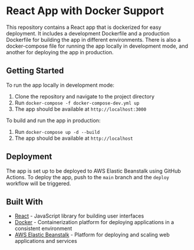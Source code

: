 # React App with Docker Support

This repository contains a React app that is dockerized for easy deployment. It includes a development Dockerfile and a production Dockerfile for building the app in different environments. There is also a docker-compose file for running the app locally in development mode, and another for deploying the app in production.

## Getting Started

To run the app locally in development mode:

1. Clone the repository and navigate to the project directory
2. Run `docker-compose -f docker-compose-dev.yml up`
3. The app should be available at `http://localhost:3000`

To build and run the app in production:

1. Run `docker-compose up -d --build`
2. The app should be available at `http://localhost`

## Deployment

The app is set up to be deployed to AWS Elastic Beanstalk using GitHub Actions. To deploy the app, push to the `main` branch and the `deploy` workflow will be triggered.

## Built With

- [React](https://reactjs.org/) - JavaScript library for building user interfaces
- [Docker](https://www.docker.com/) - Containerization platform for deploying applications in a consistent environment
- [AWS Elastic Beanstalk](https://aws.amazon.com/elasticbeanstalk/) - Platform for deploying and scaling web applications and services
